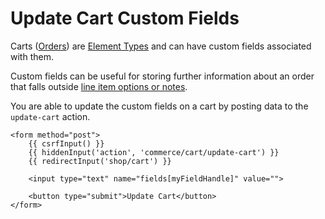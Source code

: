 # Update Cart Custom Fields

Carts ([Orders](orders.md)) are [Element Types](https://craftcms.com/docs/3.x/extend/element-types.html) and can have custom fields associated with them.

Custom fields can be useful for storing further information about an order that falls outside [line item options or notes](adding-to-and-updating-the-cart.md#line-item-options-and-notes).

You are able to update the custom fields on a cart by posting data to the `update-cart` action.

```twig
<form method="post">
    {{ csrfInput() }}
    {{ hiddenInput('action', 'commerce/cart/update-cart') }}
    {{ redirectInput('shop/cart') }}

    <input type="text" name="fields[myFieldHandle]" value="">

    <button type="submit">Update Cart</button>
</form>
```
